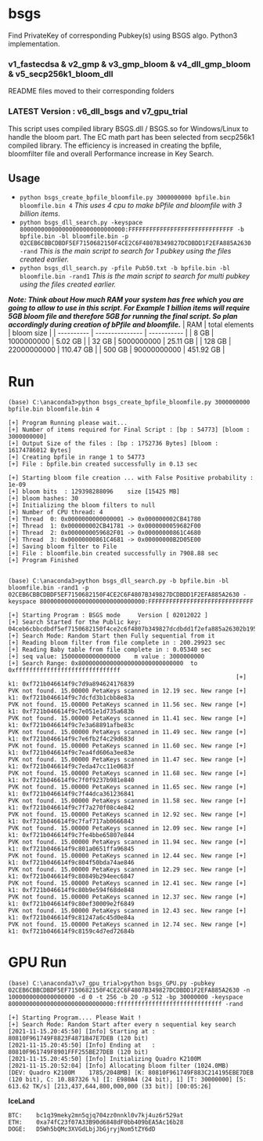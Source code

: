 # bsgs
Find PrivateKey of corresponding Pubkey(s) using BSGS algo.
Python3 implementation. 

### v1_fastecdsa & v2_gmp & v3_gmp_bloom & v4_dll_gmp_bloom & v5_secp256k1_bloom_dll
README files moved to their corresponding folders

### LATEST Version : v6_dll_bsgs and v7_gpu_trial
This script uses compiled library BSGS.dll / BSGS.so for Windows/Linux to handle the bloom part. The EC math part has been selected from secp256k1 compiled library. The efficiency is increased in creating the bpfile, bloomfilter file and overall Performance increase in Key Search.

## Usage
- ```python bsgs_create_bpfile_bloomfile.py 3000000000 bpfile.bin bloomfile.bin 4```  _This uses 4 cpu to make bPfile and bloomfile with 3 billion items._
- ```python bsgs_dll_search.py -keyspace 800000000000000000000000000000:FFFFFFFFFFFFFFFFFFFFFFFFFFFFFF -b bpfile.bin -bl bloomfile.bin -p 02CEB6CBBCDBDF5EF7150682150F4CE2C6F4807B349827DCDBDD1F2EFA885A2630 -rand```   _This is the main script to search for 1 pubkey using the files created earlier._
- ```python bsgs_dll_search.py -pfile Pub50.txt -b bpfile.bin -bl bloomfile.bin -rand1```   _This is the main script to search for multi pubkey using the files created earlier._

***Note: Think about How much RAM your system has free which you are going to allow to use in this script.
For Example 1 billion items will require 5GB bloom file and therefore 5GB for running the final script. So plan accordingly during creation of bPfile and bloomfile.***
|    RAM     | total elements  | bloom size  |
| ---------- | --------------- | ----------- |
|   8 GB     | 1000000000      |   5.02  GB  |
|  32 GB     | 5000000000      |   25.11 GB  |
|  128 GB    | 22000000000     |   110.47 GB |
|  500 GB    | 90000000000     |   451.92 GB |

# Run
```
(base) C:\anaconda3>python bsgs_create_bpfile_bloomfile.py 3000000000 bpfile.bin bloomfile.bin 4

[+] Program Running please wait...
[+] Number of items required for Final Script : [bp : 54773] [bloom : 3000000000]
[+] Output Size of the files : [bp : 1752736 Bytes] [bloom : 16174786012 Bytes]
[+] Creating bpfile in range 1 to 54773
[+] File : bpfile.bin created successfully in 0.13 sec

[+] Starting bloom file creation ... with False Positive probability : 1e-09
[+] bloom bits  : 129398288096    size [15425 MB]
[+] bloom hashes: 30
[+] Initializing the bloom filters to null
[+] Number of CPU thread: 4
[+] Thread  0: 0x0000000000000001 -> 0x000000002CB41780
[+] Thread  1: 0x000000002CB41781 -> 0x0000000059682F00
[+] Thread  2: 0x0000000059682F01 -> 0x00000000861C4680
[+] Thread  3: 0x00000000861C4681 -> 0x00000000B2D05E00
[+] Saving bloom filter to File
[+] File : bloomfile.bin created successfully in 7908.88 sec
[+] Program Finished


(base) C:\anaconda3>python bsgs_dll_search.py -b bpfile.bin -bl bloomfile.bin -rand1 -p 02CEB6CBBCDBDF5EF7150682150F4CE2C6F4807B349827DCDBDD1F2EFA885A2630 -keyspace 800000000000000000000000000000:FFFFFFFFFFFFFFFFFFFFFFFFFFFFFF

[+] Starting Program : BSGS mode     Version [ 02012022 ]
[+] Search Started for the Public key:  04ceb6cbbcdbdf5ef7150682150f4ce2c6f4807b349827dcdbdd1f2efa885a26302b195386bea3f5f002dc033b92cfc2c9e71b586302b09cfe535e1ff290b1b5ac
[+] Search Mode: Random Start then Fully sequential from it
[+] Reading bloom filter from file complete in : 200.29923 sec
[+] Reading Baby table from file complete in : 0.05340 sec
[+] seq value: 15000000000000000    m value : 3000000000
[+] Search Range: 0x800000000000000000000000000000  to  0xffffffffffffffffffffffffffffff
                                                                 [+] k1: 0xf721b046614f9c7d9a894624176839
PVK not found. 15.00000 PetaKeys scanned in 12.19 sec. New range [+] k1: 0xf721b046614f9c7dcfd3b1cbb8e83a
PVK not found. 15.00000 PetaKeys scanned in 11.56 sec. New range [+] k1: 0xf721b046614f9c7e051e1d735a683b
PVK not found. 15.00000 PetaKeys scanned in 11.41 sec. New range [+] k1: 0xf721b046614f9c7e3a68891afbe83c
PVK not found. 15.00000 PetaKeys scanned in 11.49 sec. New range [+] k1: 0xf721b046614f9c7e6fb2f4c29d683d
PVK not found. 15.00000 PetaKeys scanned in 11.60 sec. New range [+] k1: 0xf721b046614f9c7ea4fd606a3ee83e
PVK not found. 15.00000 PetaKeys scanned in 11.47 sec. New range [+] k1: 0xf721b046614f9c7eda47cc11e0683f
PVK not found. 15.00000 PetaKeys scanned in 11.68 sec. New range [+] k1: 0xf721b046614f9c7f0f9237b981e840
PVK not found. 15.00000 PetaKeys scanned in 11.65 sec. New range [+] k1: 0xf721b046614f9c7f44dca361236841
PVK not found. 15.00000 PetaKeys scanned in 11.58 sec. New range [+] k1: 0xf721b046614f9c7f7a270f08c4e842
PVK not found. 15.00000 PetaKeys scanned in 12.92 sec. New range [+] k1: 0xf721b046614f9c7faf717ab0666843
PVK not found. 15.00000 PetaKeys scanned in 12.09 sec. New range [+] k1: 0xf721b046614f9c7fe4bbe65807e844
PVK not found. 15.00000 PetaKeys scanned in 11.94 sec. New range [+] k1: 0xf721b046614f9c801a0651ffa96845
PVK not found. 15.00000 PetaKeys scanned in 12.44 sec. New range [+] k1: 0xf721b046614f9c804f50bda74ae846
PVK not found. 15.00000 PetaKeys scanned in 12.29 sec. New range [+] k1: 0xf721b046614f9c80849b294eec6847
PVK not found. 15.00000 PetaKeys scanned in 12.41 sec. New range [+] k1: 0xf721b046614f9c80b9e594f68de848
PVK not found. 15.00000 PetaKeys scanned in 12.37 sec. New range [+] k1: 0xf721b046614f9c80ef30009e2f6849
PVK not found. 15.00000 PetaKeys scanned in 12.43 sec. New range [+] k1: 0xf721b046614f9c81247a6c45d0e84a
PVK not found. 15.00000 PetaKeys scanned in 12.74 sec. New range [+] k1: 0xf721b046614f9c8159c4d7ed72684b

```
# GPU Run
```
(base) C:\anaconda3\v7_gpu_trial>python bsgs_GPU.py -pubkey 02CEB6CBBCDBDF5EF7150682150F4CE2C6F4807B349827DCDBDD1F2EFA885A2630 -n 1000000000000000000 -d 0 -t 256 -b 20 -p 512 -bp 30000000 -keyspace 800000000000000000000000000000:ffffffffffffffffffffffffffffff -rand

[+] Starting Program.... Please Wait !
[+] Search Mode: Random Start after every n sequential key search
[2021-11-15.20:45:50] [Info] Starting at : 80810F961749F8823F4871B47E7DEB (120 bit)
[2021-11-15.20:45:50] [Info] Ending at   : 80810F961749F8901FFF255BE27DEB (120 bit)
[2021-11-15.20:45:50] [Info] Initializing Quadro K2100M
[2021-11-15.20:52:04] [Info] Allocating bloom filter (1024.0MB)
[DEV: Quadro K2100M    1785/2048MB] [K: 80810F961749F883C214195EBE7DEB (120 bit), C: 10.887326 %] [I: E980A4 (24 bit), 1] [T: 30000000] [S: 613.62 TK/s] [213,437,644,800,000,000 (33 bit)] [00:05:26]
```

**IceLand**
```
BTC:	bc1q39meky2mn5qjq704zz0nnkl0v7kj4uz6r529at
ETH:	0xa74fC23f07A33B90d6848dF0bb409bEA5Ac16b28
DOGE:	D5Wh5bQMc3XVGdLbjJbGjryjNom5tZY6dD
```
